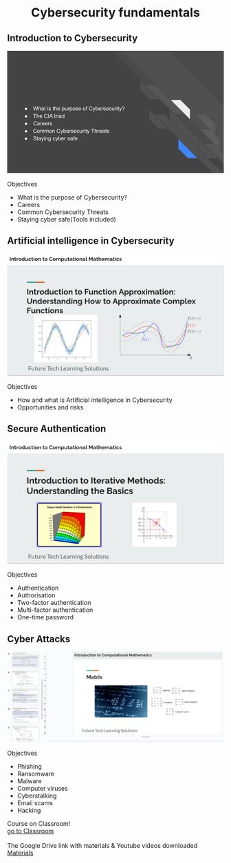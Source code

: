 <h1 align="center">Cybersecurity fundamentals</h1>

## Introduction to Cybersecurity

![img1](https://github.com/eliza-ttt/Cybersecurity-fundamentals/blob/main/image11.png?raw=true)<br>

Objectives<br>

- What is the purpose of Cybersecurity?
- Careers
- Common Cybersecurity Threats
- Staying cyber safe(Tools included)

## Artificial intelligence in Cybersecurity

![img1](https://github.com/eliza-ttt/Computational-Mathematics-Introduction/blob/main/image__5.png?raw=true)<br>

Objectives<br>

- How and what is Artificial intelligence in Cybersecurity
- Opportunities and risks


## Secure Authentication

![img1](https://raw.githubusercontent.com/eliza-ttt/Computational-Mathematics-Introduction/main/image__3.png)<br>

Objectives<br>
 
- Authentication
- Authorisation
- Two-factor authentication
- Multi-factor authentication
- One-time password


## Cyber Attacks<br>
![img1](https://github.com/eliza-ttt/Computational-Mathematics-Introduction/blob/main/image__2.png?raw=true)<br>

Objectives<br>

- Phishing
- Ransomware
- Malware
- Computer viruses
- Cyberstalking
- Email scams
- Hacking


Course on Classroom!
<br>
[go to Classroom](https://classroom.google.com/c/Njk0MTkzNTE1MDUz?cjc=arnqvop)
<br>
<br>
The Google Drive link with materials & Youtube videos downloaded
<br>
[Materials](https://drive.google.com/drive/folders/1_E7yqKwl6tF1W-TnlVkbskjmqKM9aubc?usp=sharing)
<br>
